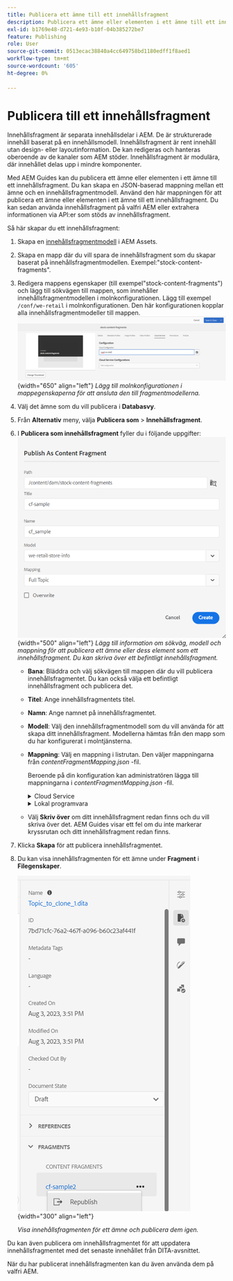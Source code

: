 ```yaml
---
title: Publicera ett ämne till ett innehållsfragment
description: Publicera ett ämne eller elementen i ett ämne till ett innehållsfragment i AEM.  Lär dig hur du visar innehållsfragment för ett ämne och publicerar dem på nytt.
exl-id: b1769e48-d721-4e93-b10f-04b385272be7
feature: Publishing
role: User
source-git-commit: 0513ecac38840a4cc649758bd1180edff1f8aed1
workflow-type: tm+mt
source-wordcount: '605'
ht-degree: 0%

---
```


# Publicera till ett innehållsfragment

Innehållsfragment är separata innehållsdelar i AEM. De är strukturerade innehåll baserat på en innehållsmodell. Innehållsfragment är rent innehåll utan design- eller layoutinformation. De kan redigeras och hanteras oberoende av de kanaler som AEM stöder. Innehållsfragment är modulära, där innehållet delas upp i mindre komponenter.

Med AEM Guides kan du publicera ett ämne eller elementen i ett ämne till ett innehållsfragment. Du kan skapa en JSON-baserad mappning mellan ett ämne och en innehållsfragmentmodell. Använd den här mappningen för att publicera ett ämne eller elementen i ett ämne till ett innehållsfragment. Du kan sedan använda innehållsfragment på valfri AEM eller extrahera informationen via API:er som stöds av innehållsfragment.


Så här skapar du ett innehållsfragment:

1. Skapa en [innehållsfragmentmodell](https://experienceleague.adobe.com/docs/experience-manager-65/assets/content-fragments/content-fragments-models.html?lang=en) i AEM Assets.
1. Skapa en mapp där du vill spara de innehållsfragment som du skapar baserat på innehållsfragmentmodellen. Exempel:&quot;stock-content-fragments&quot;.
1. Redigera mappens egenskaper (till exempel&quot;stock-content-fragments&quot;) och lägg till sökvägen till mappen, som innehåller innehållsfragmentmodellen i molnkonfigurationen.
Lägg till exempel `/conf/we-retail` i molnkonfigurationen. Den här konfigurationen kopplar alla innehållsfragmentmodeller till mappen.\
   ![lägg till information om molnkonfiguration i mappegenskaperna](images/fragment-folder-cloud-configuration.png){width="650" align="left"}
   *Lägg till molnkonfigurationen i mappegenskaperna för att ansluta den till fragmentmodellerna.*
1. Välj det ämne som du vill publicera i **Databasvy**.
1. Från **Alternativ** meny, välja **Publicera som** > **Innehållsfragment**.
1. I **Publicera som innehållsfragment** fyller du i följande uppgifter:
   ![Lägg till fragmentmodellen och mappningsinformationen i dialogrutan Publicera som innehållsfragment](images/content-fragment-publish.png){width="500" align="left"}
   *Lägg till information om sökväg, modell och mappning för att publicera ett ämne eller dess element som ett innehållsfragment. Du kan skriva över ett befintligt innehållsfragment.*

   * **Bana**: Bläddra och välj sökvägen till mappen där du vill publicera innehållsfragmentet. Du kan också välja ett befintligt innehållsfragment och publicera det.
   * **Titel**: Ange innehållsfragmentets titel.
   * **Namn**: Ange namnet på innehållsfragmentet.
   * **Modell**: Välj den innehållsfragmentmodell som du vill använda för att skapa ditt innehållsfragment. Modellerna hämtas från den mapp som du har konfigurerat i molntjänsterna.
   * **Mappning**: Välj en mappning i listrutan. Den väljer mappningarna från *contentFragmentMapping.json* -fil.



     Beroende på din konfiguration kan administratören lägga till mappningarna i *contentFragmentMapping.json* -fil.

     <details>
        <summary>Cloud Service</summary>

     Läs mer om hur [skapa en mappning mellan ett ämne och ett innehållsfragment](../cs-install-guide/conf-content-fragment-mapping-cs.md) i Cloud Servicens installations- och konfigureringshandbok.
     </details>

     <details>
        <summary> Lokal programvara</summary>

     Läs mer om hur [skapa en mappning mellan ett ämne och ett innehållsfragment](../install-guide/conf-content-fragment-mapping.md) i Installations- och konfigureringshandboken på plats.

     </details>
   * Välj **Skriv över** om ditt innehållsfragment redan finns och du vill skriva över det. AEM Guides visar ett fel om du inte markerar kryssrutan och ditt innehållsfragment redan finns.
1. Klicka **Skapa** för att publicera innehållsfragmentet.
1. Du kan visa innehållsfragmenten för ett ämne under **Fragment** i **Filegenskaper**.

   ![Visa innehållsfragment för ett ämne](images/topic-content-fragments.png){width="300" align="left"}

   *Visa innehållsfragmenten för ett ämne och publicera dem igen.*

Du kan även publicera om innehållsfragmentet för att uppdatera innehållsfragmentet med det senaste innehållet från DITA-avsnittet.



När du har publicerat innehållsfragmenten kan du även använda dem på valfri AEM.
